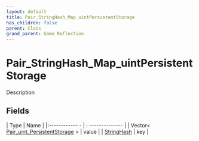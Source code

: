 ```yaml
---
layout: default
title: Pair_StringHash_Map_uintPersistentStorage
has_children: false
parent: Class
grand_parent: Game Reflection
---
```

# Pair_StringHash_Map_uintPersistentStorage
Description 

## Fields
| Type | Name |
|:------------ - | : -------------- |
| Vector< [Pair_uint_PersistentStorage](game-reflection/classes/pair_uint__persistent_storage.md) > | value |
| [StringHash](game-reflection/classes/string_hash.md) | key |
